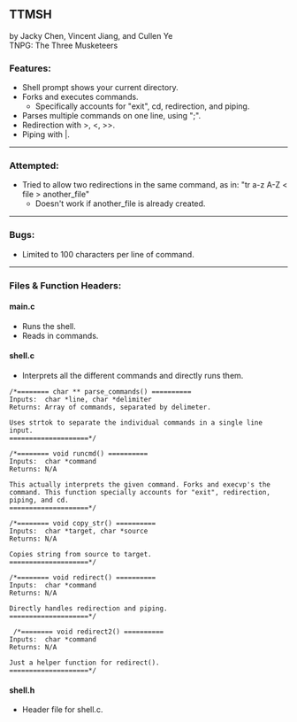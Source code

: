 ## TTMSH
by Jacky Chen, Vincent Jiang, and Cullen Ye\
TNPG: The Three Musketeers

### Features:
- Shell prompt shows your current directory.
- Forks and executes commands.
   - Specifically accounts for "exit", cd, redirection, and piping.
- Parses multiple commands on one line, using ";".
- Redirection with >, <, >>.
- Piping with |.

---

### Attempted:
 * Tried to allow two redirections in the same command, as in: "tr a-z A-Z < file > another_file"
    * Doesn't work if another_file is already created.
---

### Bugs:
 * Limited to 100 characters per line of command.
---

### Files & Function Headers:
#### main.c
  * Runs the shell.
  * Reads in commands.
  
#### shell.c
  * Interprets all the different commands and directly runs them.
  ```
  /*======== char ** parse_commands() ==========
  Inputs:  char *line, char *delimiter
  Returns: Array of commands, separated by delimeter.

  Uses strtok to separate the individual commands in a single line input.
  ====================*/

  /*======== void runcmd() ==========
  Inputs:  char *command
  Returns: N/A

  This actually interprets the given command. Forks and execvp's the command. This function specially accounts for "exit", redirection, piping, and cd.
  ====================*/

  /*======== void copy_str() ==========
  Inputs:  char *target, char *source
  Returns: N/A

  Copies string from source to target.
  ====================*/
  
  /*======== void redirect() ==========
  Inputs:  char *command
  Returns: N/A

  Directly handles redirection and piping.
  ====================*/
  
   /*======== void redirect2() ==========
  Inputs:  char *command
  Returns: N/A

  Just a helper function for redirect().
  ====================*/
  ```

#### shell.h
  * Header file for shell.c.
